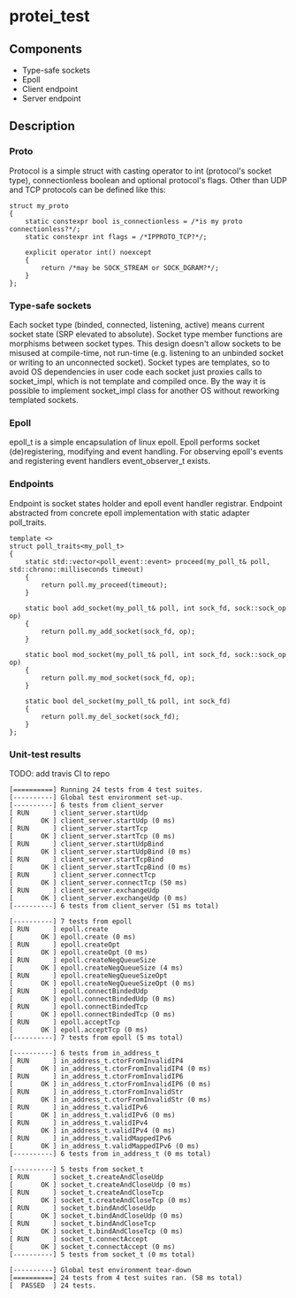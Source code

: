 # protei_test

## Components

*   Type-safe sockets
*   Epoll
*   Client endpoint
*   Server endpoint

## Description

### Proto
Protocol is a simple struct with casting operator to int (protocol's socket type), connectionless boolean and optional
protocol's flags. Other than UDP and TCP protocols can be defined like this:

```
struct my_proto
{
    static constexpr bool is_connectionless = /*is my proto connectionless?*/;
    static constexpr int flags = /*IPPROTO_TCP?*/;
    
    explicit operator int() noexcept
    {
        return /*may be SOCK_STREAM or SOCK_DGRAM?*/;
    }
};
```

### Type-safe sockets

Each socket type (binded, connected, listening, active) means current socket state (SRP elevated to absolute). 
Socket type member functions are morphisms between socket types. This design doesn't allow sockets to be misused 
at compile-time, not run-time (e.g. listening to an unbinded socket or writing to an unconnected socket).
Socket types are templates, so to avoid OS dependencies in user code each socket just proxies calls to socket_impl,
which is not template and compiled once. By the way it is possible to implement socket_impl class for another OS without
reworking templated sockets.

### Epoll

epoll_t is a simple encapsulation of linux epoll. Epoll performs socket (de)registering, modifying and event handling.
For observing epoll's events and registering event handlers event_observer_t exists.

### Endpoints

Endpoint is socket states holder and epoll event handler registrar. Endpoint abstracted from concrete epoll 
implementation with static adapter poll_traits.
```
template <>
struct poll_traits<my_poll_t>
{
    static std::vector<poll_event::event> proceed(my_poll_t& poll, std::chrono::milliseconds timeout)
    {
        return poll.my_proceed(timeout);
    }

    static bool add_socket(my_poll_t& poll, int sock_fd, sock::sock_op op)
    {
        return poll.my_add_socket(sock_fd, op);
    }

    static bool mod_socket(my_poll_t& poll, int sock_fd, sock::sock_op op)
    {
        return poll.my_mod_socket(sock_fd, op);
    }

    static bool del_socket(my_poll_t& poll, int sock_fd)
    {
        return poll.my_del_socket(sock_fd);
    }
};
```

### Unit-test results
TODO: add travis CI to repo
```
[==========] Running 24 tests from 4 test suites.
[----------] Global test environment set-up.
[----------] 6 tests from client_server
[ RUN      ] client_server.startUdp
[       OK ] client_server.startUdp (0 ms)
[ RUN      ] client_server.startTcp
[       OK ] client_server.startTcp (0 ms)
[ RUN      ] client_server.startUdpBind
[       OK ] client_server.startUdpBind (0 ms)
[ RUN      ] client_server.startTcpBind
[       OK ] client_server.startTcpBind (0 ms)
[ RUN      ] client_server.connectTcp
[       OK ] client_server.connectTcp (50 ms)
[ RUN      ] client_server.exchangeUdp
[       OK ] client_server.exchangeUdp (0 ms)
[----------] 6 tests from client_server (51 ms total)

[----------] 7 tests from epoll
[ RUN      ] epoll.create
[       OK ] epoll.create (0 ms)
[ RUN      ] epoll.createOpt
[       OK ] epoll.createOpt (0 ms)
[ RUN      ] epoll.createNegQueueSize
[       OK ] epoll.createNegQueueSize (4 ms)
[ RUN      ] epoll.createNegQueueSizeOpt
[       OK ] epoll.createNegQueueSizeOpt (0 ms)
[ RUN      ] epoll.connectBindedUdp
[       OK ] epoll.connectBindedUdp (0 ms)
[ RUN      ] epoll.connectBindedTcp
[       OK ] epoll.connectBindedTcp (0 ms)
[ RUN      ] epoll.acceptTcp
[       OK ] epoll.acceptTcp (0 ms)
[----------] 7 tests from epoll (5 ms total)

[----------] 6 tests from in_address_t
[ RUN      ] in_address_t.ctorFromInvalidIP4
[       OK ] in_address_t.ctorFromInvalidIP4 (0 ms)
[ RUN      ] in_address_t.ctorFromInvalidIP6
[       OK ] in_address_t.ctorFromInvalidIP6 (0 ms)
[ RUN      ] in_address_t.ctorFromInvalidStr
[       OK ] in_address_t.ctorFromInvalidStr (0 ms)
[ RUN      ] in_address_t.validIPv6
[       OK ] in_address_t.validIPv6 (0 ms)
[ RUN      ] in_address_t.validIPv4
[       OK ] in_address_t.validIPv4 (0 ms)
[ RUN      ] in_address_t.validMappedIPv6
[       OK ] in_address_t.validMappedIPv6 (0 ms)
[----------] 6 tests from in_address_t (0 ms total)

[----------] 5 tests from socket_t
[ RUN      ] socket_t.createAndCloseUdp
[       OK ] socket_t.createAndCloseUdp (0 ms)
[ RUN      ] socket_t.createAndCloseTcp
[       OK ] socket_t.createAndCloseTcp (0 ms)
[ RUN      ] socket_t.bindAndCloseUdp
[       OK ] socket_t.bindAndCloseUdp (0 ms)
[ RUN      ] socket_t.bindAndCloseTcp
[       OK ] socket_t.bindAndCloseTcp (0 ms)
[ RUN      ] socket_t.connectAccept
[       OK ] socket_t.connectAccept (0 ms)
[----------] 5 tests from socket_t (0 ms total)

[----------] Global test environment tear-down
[==========] 24 tests from 4 test suites ran. (58 ms total)
[  PASSED  ] 24 tests.
```
